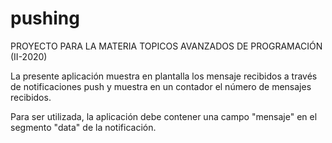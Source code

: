 # pushing

PROYECTO PARA LA MATERIA TOPICOS AVANZADOS DE PROGRAMACIÓN (II-2020)

La presente aplicación muestra en plantalla los mensaje recibidos a través de notificaciones push y muestra en un contador el número de mensajes recibidos.

Para ser utilizada, la aplicación debe contener una campo "mensaje" en el segmento "data" de la notificación.